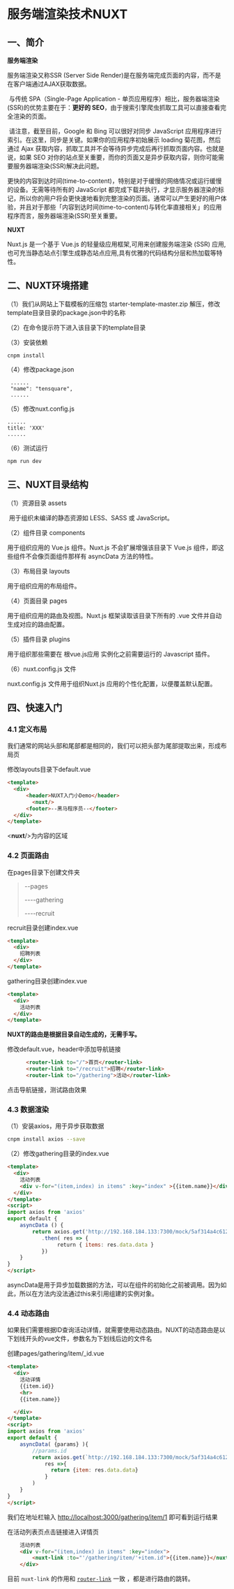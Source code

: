 # 服务端渲染技术NUXT

## 一、简介

**服务端渲染**

服务端渲染又称SSR  (Server Side Render)是在服务端完成页面的内容，而不是在客户端通过AJAX获取数据。

​	与传统 SPA（Single-Page Application - 单页应用程序）相比，服务器端渲染(SSR)的优势主要在于：**更好的 SEO**，由于搜索引擎爬虫抓取工具可以直接查看完全渲染的页面。

​	请注意，截至目前，Google 和 Bing 可以很好对同步 JavaScript 应用程序进行索引。在这里，同步是关键。如果你的应用程序初始展示 loading 菊花图，然后通过 Ajax 获取内容，抓取工具并不会等待异步完成后再行抓取页面内容。也就是说，如果 SEO 对你的站点至关重要，而你的页面又是异步获取内容，则你可能需要服务器端渲染(SSR)解决此问题。

​	更快的内容到达时间(time-to-content)，特别是对于缓慢的网络情况或运行缓慢的设备。无需等待所有的 JavaScript 都完成下载并执行，才显示服务器渲染的标记，所以你的用户将会更快速地看到完整渲染的页面。通常可以产生更好的用户体验，并且对于那些「内容到达时间(time-to-content)与转化率直接相关」的应用程序而言，服务器端渲染(SSR)至关重要。

**NUXT**

Nuxt.js 是一个基于 Vue.js 的轻量级应用框架,可用来创建服务端渲染 (SSR) 应用,也可充当静态站点引擎生成静态站点应用,具有优雅的代码结构分层和热加载等特性。

## 二、NUXT环境搭建

（1）我们从网站上下载模板的压缩包 starter-template-master.zip 解压，修改template目录目录的package.json中的名称

（2）在命令提示符下进入该目录下的template目录 

（3）安装依赖

```
cnpm install
```

（4）修改package.json 

```
 ......
 "name": "tensquare",
 ......
```

（5）修改nuxt.config.js

```
......
title: 'XXX'
......
```

（6）测试运行

```sh
npm run dev
```

## 三、NUXT目录结构

（1）资源目录 assets

 用于组织未编译的静态资源如 LESS、SASS 或 JavaScript。

（2）组件目录 components

用于组织应用的 Vue.js 组件。Nuxt.js 不会扩展增强该目录下 Vue.js 组件，即这些组件不会像页面组件那样有 asyncData 方法的特性。

（3）布局目录 layouts

用于组织应用的布局组件。

（4）页面目录 pages

用于组织应用的路由及视图。Nuxt.js 框架读取该目录下所有的 .vue 文件并自动生成对应的路由配置。

（5）插件目录 plugins

用于组织那些需要在 根vue.js应用 实例化之前需要运行的 Javascript 插件。

（6）nuxt.config.js 文件

nuxt.config.js 文件用于组织Nuxt.js 应用的个性化配置，以便覆盖默认配置。

## 四、快速入门

### 4.1 定义布局

我们通常的网站头部和尾部都是相同的，我们可以把头部为尾部提取出来，形成布局页

修改layouts目录下default.vue

```html
<template>
  <div>
      <header>NUXT入门小Demo</header>
        <nuxt/>
      <footer>--黑马程序员--</footer>
  </div>
</template>
```

<**nuxt**/>为内容的区域

### 4.2 页面路由

在pages目录下创建文件夹

> --pages
>
> ----gathering
>
> ----recruit

recruit目录创建index.vue

```html
<template>
  <div>
    招聘列表
  </div>
</template>
```

gathering目录创建index.vue

```html
<template>
  <div>
    活动列表
  </div>
</template>
```

**NUXT的路由是根据目录自动生成的，无需手写。**

修改default.vue，header中添加导航链接

```html
      <router-link to="/">首页</router-link>
      <router-link to="/recruit">招聘</router-link>
      <router-link to="/gathering">活动</router-link>
```

点击导航链接，测试路由效果

### 4.3 数据渲染

（1）安装axios，用于异步获取数据

```sh
cnpm install axios --save
```

（2）修改gathering目录的index.vue

```html
<template>
  <div>
    活动列表
    <div v-for="(item,index) in items" :key="index" >{{item.name}}</div>
  </div>
</template>
<script>
import axios from 'axios'
export default {
    asyncData () {
        return axios.get('http://192.168.184.133:7300/mock/5af314a4c612520d0d7650c7/gathering/gathering')
           .then( res => {
                return { items: res.data.data }
           })
    }
}
</script>
```

asyncData是用于异步加载数据的方法，可以在组件的初始化之前被调用。因为如此，所以在方法内没法通过this来引用组建的实例对象。

### 4.4 动态路由

如果我们需要根据ID查询活动详情，就需要使用动态路由。NUXT的动态路由是以下划线开头的vue文件，参数名为下划线后边的文件名 

创建pages/gathering/item/_id.vue

```html
<template>
  <div>
    活动详情
    {{item.id}}
    <hr>
    {{item.name}}

  </div>
</template>
<script>
import axios from 'axios'
export default {
    asyncData( {params} ){
        //params.id
        return axios.get(`http://192.168.184.133:7300/mock/5af314a4c612520d0d7650c7/gathering/gathering/${params.id}`).then(
            res =>{              
              return {item: res.data.data}
            }
        )
    }
}
</script>
```

我们在地址栏输入 [http://localhost:3000/gathering/item/1](http://localhost:3000/gathering/item/1) 即可看到运行结果

在活动列表页点击链接进入详情页

```html
    活动列表
    <div v-for="(item,index) in items" :key="index">
        <nuxt-link :to="'/gathering/item/'+item.id">{{item.name}}</nuxt-link>
    </div>
```

目前 `nuxt-link` 的作用和 [`router-link`](https://router.vuejs.org/zh-cn/api/router-link.html) 一致    ，都是进行路由的跳转。



